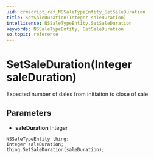 ```yaml
---
uid: crmscript_ref_NSSaleTypeEntity_SetSaleDuration
title: SetSaleDuration(Integer saleDuration)
intellisense: NSSaleTypeEntity.SetSaleDuration
keywords: NSSaleTypeEntity, GetSaleDuration
so.topic: reference
---
```


# SetSaleDuration(Integer saleDuration)

Expected number of dales from initiation to close of sale

## Parameters

* **saleDuration** Integer

```crmscript
NSSaleTypeEntity thing;
Integer saleDuration;
thing.SetSaleDuration(saleDuration);
```

